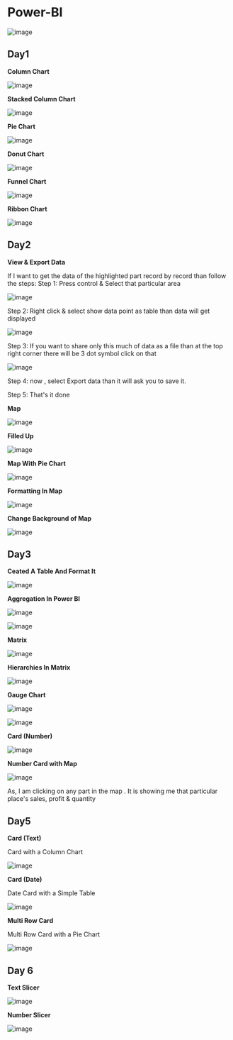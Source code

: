 # Power-BI
![image](https://user-images.githubusercontent.com/75212387/181418062-f9a2f578-1434-4872-8608-ce78e897f672.png)

## Day1

**Column Chart**

![image](https://user-images.githubusercontent.com/75212387/181421429-c69a6281-694f-47e0-bb67-80cbf77f7e92.png)


**Stacked Column Chart**

![image](https://user-images.githubusercontent.com/75212387/181421270-59def0ac-e133-4df1-9c0f-37dab602dfd6.png)


**Pie Chart**

![image](https://user-images.githubusercontent.com/75212387/181420225-ba599286-944b-41d1-910c-f2a835d1a04a.png)

**Donut Chart**

![image](https://user-images.githubusercontent.com/75212387/181422249-8f6dd3ea-0197-48dc-8a25-e173689cf26c.png)

**Funnel Chart**

![image](https://user-images.githubusercontent.com/75212387/181423009-eab90c5b-6df5-4d32-afa1-f2e1fa13d1df.png)

**Ribbon Chart**

![image](https://user-images.githubusercontent.com/75212387/181423745-beff3d01-270c-4c57-b7ae-7ec766cd0036.png)

## Day2
**View & Export Data**

If I want to get the data of the highlighted part record by record than follow the steps:
Step 1: Press control & Select that particular area

![image](https://user-images.githubusercontent.com/75212387/181507806-c518f9fd-7a27-4c36-8804-1822cf522743.png)

Step 2: Right click & select show data point as table than data will get displayed

![image](https://user-images.githubusercontent.com/75212387/181508182-78e83353-6c74-4347-816a-239e3889e713.png)

Step 3: If you want to share only this much of data as a file than at the top right corner there will be 3 dot symbol click on that

![image](https://user-images.githubusercontent.com/75212387/181508428-de3b2aac-6855-4f85-87b5-92872a35dc62.png)

Step 4: now , select Export data than it will ask you to save it.

Step 5: That's it done

**Map**

![image](https://user-images.githubusercontent.com/75212387/181593098-d1e2e406-9d01-4d82-9947-a091c7546a95.png)

**Filled Up**

![image](https://user-images.githubusercontent.com/75212387/181595087-bcf380e0-c591-49a9-a805-88248f0fae9b.png)

**Map With Pie Chart**

![image](https://user-images.githubusercontent.com/75212387/181657219-9bb9f737-7155-40c9-8c43-65a22d876352.png)

**Formatting In Map**

![image](https://user-images.githubusercontent.com/75212387/181862528-7850e1f6-2678-484b-8b35-2a58d6172990.png)

**Change Background of Map**

![image](https://user-images.githubusercontent.com/75212387/181862766-d14a6bfd-c0cf-4997-a4f4-67d315e78203.png)

## Day3

**Ceated A Table And Format It**

![image](https://user-images.githubusercontent.com/75212387/182004756-c0ba0401-932d-4ad8-89e0-d3a9365666a4.png)

**Aggregation In Power BI**

![image](https://user-images.githubusercontent.com/75212387/182005027-b235cb14-f6f8-4bbd-abec-af9fc2896a13.png)

![image](https://user-images.githubusercontent.com/75212387/182005059-5b4d53da-9cec-4b73-93c4-83494dba483a.png)

**Matrix**

![image](https://user-images.githubusercontent.com/75212387/182005245-c5c3332d-5181-42cc-b786-228674009e9f.png)

**Hierarchies In Matrix**

![image](https://user-images.githubusercontent.com/75212387/182005383-f1b5668e-ecae-427a-a618-5be4b03ce125.png)


**Gauge Chart**

![image](https://user-images.githubusercontent.com/75212387/182053012-5e1535d6-0c5e-4ffa-968d-2e855f21ce76.png)

![image](https://user-images.githubusercontent.com/75212387/182053026-c6759eca-b7e0-44f2-96b0-736cb5e99f79.png)

**Card (Number)**

![image](https://user-images.githubusercontent.com/75212387/182053490-cce5382c-08e5-4342-8e9c-e0e8e3fad8ad.png)

**Number Card with Map**

![image](https://user-images.githubusercontent.com/75212387/182053513-99de1da0-6d98-48e4-98ce-377b0497813d.png)

As, I am clicking on any part in the map . It is showing me that particular place's sales, profit & quantity

## Day5

**Card (Text)**

Card with a Column Chart

![image](https://user-images.githubusercontent.com/75212387/182266993-3af5d2e7-3aa3-4237-be35-e8f1c1596ba3.png)

**Card (Date)**

Date Card with a Simple Table

![image](https://user-images.githubusercontent.com/75212387/182268964-6704ddc3-7bb0-4d4c-bc32-c17bcb27eca4.png)

**Multi Row Card**

Multi Row Card with a Pie Chart

![image](https://user-images.githubusercontent.com/75212387/182270244-c527921c-5aab-486b-89c2-1bef706179fa.png)

## Day 6

**Text Slicer**

![image](https://user-images.githubusercontent.com/75212387/182495565-a14bb4a2-df71-45cb-980a-0b3244758537.png)

**Number Slicer**

![image](https://user-images.githubusercontent.com/75212387/182499770-32f60270-1f8e-4e76-a70d-d1804d72aebe.png)



